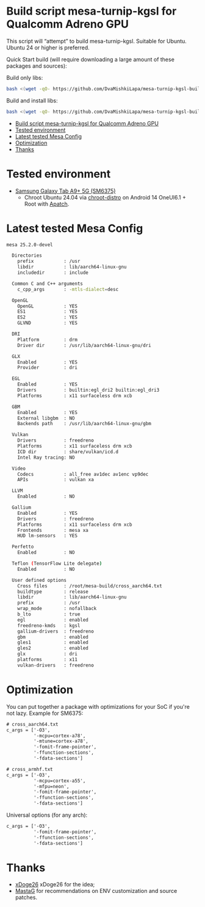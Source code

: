 # Build script mesa-turnip-kgsl for Qualcomm Adreno GPU

This script will “attempt” to build mesa-turnip-kgsl. Suitable for Ubuntu. Ubuntu 24 or higher is preferred.

Quick Start build (will require downloading a large amount of these packages and sources):

Build only libs:
```sh
bash <(wget -qO- https://github.com/DvaMishkiLapa/mesa-turnip-kgsl-build/raw/main/build_mesa.sh)
```

Build and install libs:
```sh
bash <(wget -qO- https://github.com/DvaMishkiLapa/mesa-turnip-kgsl-build/raw/main/build_mesa.sh) install
```

- [Build script mesa-turnip-kgsl for Qualcomm Adreno GPU](#build-script-mesa-turnip-kgsl-for-qualcomm-adreno-gpu)
- [Tested environment](#tested-environment)
- [Latest tested Mesa Config](#latest-tested-mesa-config)
- [Optimization](#optimization)
- [Thanks](#thanks)

# Tested environment

- [Samsung Galaxy Tab A9+ 5G (SM6375)](https://www.devicespecifications.com/en/model/3e1d5e00)
  - Chroot Ubuntu 24.04 via [chroot-distro](https://github.com/Magisk-Modules-Alt-Repo/chroot-distro) on Android 14 OneUI6.1 + Root with [Apatch](https://github.com/bmax121/APatch).

# Latest tested Mesa Config

```sh
mesa 25.2.0-devel

  Directories
    prefix           : /usr
    libdir           : lib/aarch64-linux-gnu
    includedir       : include

  Common C and C++ arguments
    c_cpp_args       : -mtls-dialect=desc

  OpenGL
    OpenGL           : YES
    ES1              : YES
    ES2              : YES
    GLVND            : YES

  DRI
    Platform         : drm
    Driver dir       : /usr/lib/aarch64-linux-gnu/dri

  GLX
    Enabled          : YES
    Provider         : dri

  EGL
    Enabled          : YES
    Drivers          : builtin:egl_dri2 builtin:egl_dri3
    Platforms        : x11 surfaceless drm xcb

  GBM
    Enabled          : YES
    External libgbm  : NO
    Backends path    : /usr/lib/aarch64-linux-gnu/gbm

  Vulkan
    Drivers          : freedreno
    Platforms        : x11 surfaceless drm xcb
    ICD dir          : share/vulkan/icd.d
    Intel Ray tracing: NO

  Video
    Codecs           : all_free av1dec av1enc vp9dec
    APIs             : vulkan xa

  LLVM
    Enabled          : NO

  Gallium
    Enabled          : YES
    Drivers          : freedreno
    Platforms        : x11 surfaceless drm xcb
    Frontends        : mesa xa
    HUD lm-sensors   : YES

  Perfetto
    Enabled          : NO

  Teflon (TensorFlow Lite delegate)
    Enabled          : NO

  User defined options
    Cross files      : /root/mesa-build/cross_aarch64.txt
    buildtype        : release
    libdir           : lib/aarch64-linux-gnu
    prefix           : /usr
    wrap_mode        : nofallback
    b_lto            : true
    egl              : enabled
    freedreno-kmds   : kgsl
    gallium-drivers  : freedreno
    gbm              : enabled
    gles1            : enabled
    gles2            : enabled
    glx              : dri
    platforms        : x11
    vulkan-drivers   : freedreno
```

# Optimization

You can put together a package with optimizations for your SoC if you're not lazy. Example for SM6375:

```txt
# cross_aarch64.txt
c_args = ['-O3',
          '-mcpu=cortex-a78',
          '-mtune=cortex-a78',
          '-fomit-frame-pointer',
          '-ffunction-sections',
          '-fdata-sections']
```

```txt
# cross_armhf.txt
c_args = ['-O3',
          '-mcpu=cortex-a55',
          '-mfpu=neon',
          '-fomit-frame-pointer',
          '-ffunction-sections',
          '-fdata-sections']
```

Universal options (for any arch):
```txt
c_args = ['-O3',
          '-fomit-frame-pointer',
          '-ffunction-sections',
          '-fdata-sections']
```

# Thanks

- [xDoge26](https://github.com/xDoge26/mesa-turnip) xDoge26 for the idea;
- [MastaG](https://github.com/MastaG/mesa-turnip-ppa) for recommendations on ENV customization and source patches.
